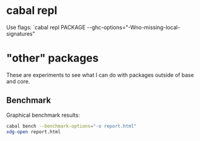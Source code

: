# cabal repl

Use flags:
    `cabal repl PACKAGE --ghc-options="-Wno-missing-local-signatures"

# "other" packages

These are experiments to see what I can do with packages outside of base and core.

## Benchmark

Graphical benchmark results:

```sh
cabal bench --benchmark-options="-o report.html"
xdg-open report.html
```